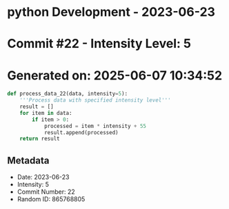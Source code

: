 ﻿# python Development - 2023-06-23
# Commit #22 - Intensity Level: 5
# Generated on: 2025-06-07 10:34:52
```python
def process_data_22(data, intensity=5):
    '''Process data with specified intensity level'''
    result = []
    for item in data:
        if item > 0:
            processed = item * intensity + 55
            result.append(processed)
    return result
```
## Metadata
- Date: 2023-06-23
- Intensity: 5
- Commit Number: 22
- Random ID: 865768805
